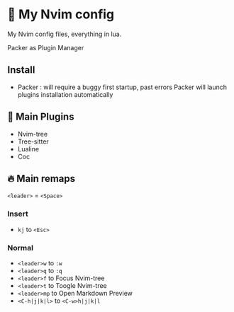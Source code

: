 # :rocket: My Nvim config

My Nvim config files, everything in lua.

Packer as Plugin Manager
## Install
- Packer : will require a buggy first startup, past errors Packer will launch plugins installation automatically
## :link: Main Plugins

- Nvim-tree
- Tree-sitter
- Lualine
- Coc

## :fire: Main remaps

`<leader>` = `<Space>`

### Insert

- `kj` to `<Esc>`

### Normal

- `<leader>w` to `:w`
- `<leader>q` to `:q`
- `<leader>f` to Focus Nvim-tree
- `<leader>t` to Toogle Nvim-tree
- `<leader>mp` to Open Markdown Preview
- `<C-h|j|k|l>` to `<C-w>h|j|k|l`
